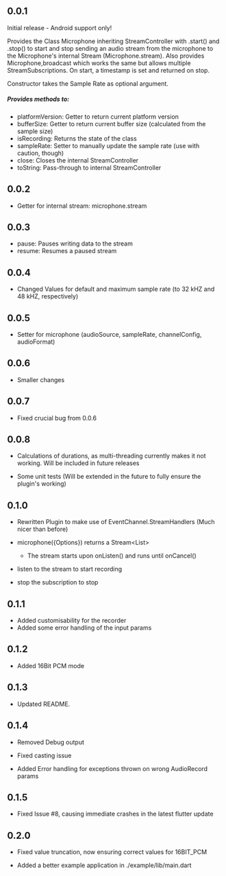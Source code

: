 ## 0.0.1

Initial release - Android support only!

Provides the Class Microphone inheriting StreamController<T> with .start() and .stop() to start and stop sending an audio stream from the microphone to the Microphone's internal Stream (Microphone.stream).
Also provides Microphone,broadcast which works the same but allows multiple StreamSubscriptions.
On start, a timestamp is set and returned on stop.

Constructor takes the Sample Rate as optional argument.

##### Provides methods to:
* platformVersion:  Getter to return current platform version
* bufferSize:       Getter to return current buffer size (calculated from the sample size)
* isRecording:      Returns the state of the class
* sampleRate:       Setter to manually update the sample rate (use with caution, though)
* close:            Closes the internal StreamController
* toString:         Pass-through to internal StreamController


## 0.0.2

+ Getter for internal stream: microphone.stream


## 0.0.3

+ pause:            Pauses writing data to the stream
+ resume:           Resumes a paused stream


## 0.0.4

* Changed Values for default and maximum sample rate (to 32 kHZ and 48 kHZ, respectively)


## 0.0.5

+ Setter for microphone (audioSource, sampleRate, channelConfig, audioFormat)


## 0.0.6

* Smaller changes


## 0.0.7

* Fixed crucial bug from 0.0.6


## 0.0.8

- Calculations of durations, as multi-threading currently makes it not working. Will be included in future releases

+ Some unit tests (Will be extended in the future to fully ensure the plugin's working)


## 0.1.0

* Rewritten Plugin to make use of EventChannel.StreamHandlers (Much nicer than before)

* microphone({Options}) returns a Stream<List<int>>
  * The stream starts upon onListen() and runs until onCancel()

* listen to the stream to start recording
* stop the subscription to stop


## 0.1.1

+ Added customisability for the recorder
+ Added some error handling of the input params


## 0.1.2

+ Added 16Bit PCM mode


## 0.1.3

* Updated README.


## 0.1.4

- Removed Debug output

* Fixed casting issue

+ Added Error handling for exceptions thrown on wrong AudioRecord params


## 0.1.5

* Fixed Issue #8, causing immediate crashes in the latest flutter update

## 0.2.0

* Fixed value truncation, now ensuring correct values for 16BIT_PCM

+ Added a better example application in ./example/lib/main.dart